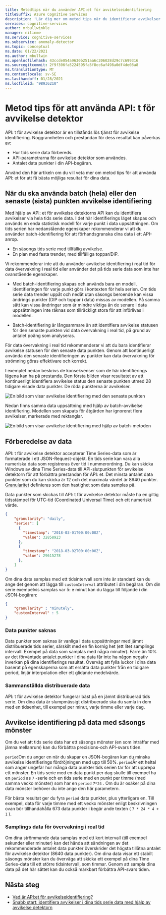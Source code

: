 ```yaml
---
title: Metodtips när du använder API:et för avvikelseidentifiering
titleSuffix: Azure Cognitive Services
description: 'Lär dig mer om metod tips när du identifierar avvikelser med API: t för avvikelse identifiering.'
services: cognitive-services
author: mrbullwinkle
manager: nitinme
ms.service: cognitive-services
ms.subservice: anomaly-detector
ms.topic: conceptual
ms.date: 01/22/2021
ms.author: mbullwin
ms.openlocfilehash: 43ccde054a9630b251aa6c206028d29c7c699316
ms.sourcegitcommit: 2f9f306fa5224595fa5f8ec6af498a0df4de08a8
ms.translationtype: MT
ms.contentlocale: sv-SE
ms.lasthandoff: 01/28/2021
ms.locfileid: "98936210"
---
```

# <a name="best-practices-for-using-the-anomaly-detector-api"></a>Metod tips för att använda API: t för avvikelse detektor

API: t för avvikelse detektor är en tillstånds lös tjänst för avvikelse identifiering. Noggrannheten och prestandan för dess resultat kan påverkas av:

* Hur tids serie data förbereds.
* API-parametrarna för avvikelse detektor som användes.
* Antalet data punkter i din API-begäran. 

Använd den här artikeln om du vill veta mer om metod tips för att använda API: et för att få bästa möjliga resultat för dina data. 

## <a name="when-to-use-batch-entire-or-latest-last-point-anomaly-detection"></a>När du ska använda batch (hela) eller den senaste (sista) punkten avvikelse identifiering

Med hjälp av API: et för avvikelse detektorns API kan du identifiera avvikelser via hela tids serie data. I det här identifierings läget skapas och används en enda statistisk modell för varje punkt i data uppsättningen. Om tids serien har nedanstående egenskaper rekommenderar vi att du använder batch-identifiering för att förhandsgranska dina data i ett API-anrop.

* En säsongs tids serie med tillfällig avvikelse.
* En plan med fasta trender, med tillfälliga toppar/DIP. 

Vi rekommenderar inte att du använder avvikelse identifiering i real tid för data övervakning i real tid eller använder det på tids serie data som inte har ovanstående egenskaper. 

* Med batch-identifiering skapas och används bara en modell, identifieringen för varje punkt görs i kontexten för hela serien. Om tids serie data trender uppåt och nedåt utan säsongs beroende kan vissa ändrings punkter (DIP och toppar i data) missas av modellen. På samma sätt kan vissa ändringar som är mindre viktiga än de senare i data uppsättningen inte räknas som tillräckligt stora för att införlivas i modellen.

* Batch-identifiering är långsammare än att identifiera avvikelse statusen för den senaste punkten vid data övervakning i real tid, på grund av antalet poäng som analyseras.

För data övervakning i real tid rekommenderar vi att du bara identifierar avvikelse statusen för den senaste data punkten. Genom att kontinuerligt använda den senaste identifieringen av punkter kan data övervakning för strömning göras effektivare och korrekt.

I exemplet nedan beskrivs de konsekvenser som de här identifierings lägena kan ha på prestanda. Den första bilden visar resultatet av att kontinuerligt identifiera avvikelse status den senaste punkten utmed 28 tidigare visade data punkter. De röda punkterna är avvikelser.

![En bild som visar avvikelse identifiering med den senaste punkten](../media/last.png)

Nedan finns samma data uppsättning med hjälp av batch-avvikelse identifiering. Modellen som skapats för åtgärden har ignorerat flera avvikelser, markerade med rektanglar.

![En bild som visar avvikelse identifiering med hjälp av batch-metoden](../media/entire.png)

## <a name="data-preparation"></a>Förberedelse av data

API: t för avvikelse detektor accepterar Time Series-data som är formaterade i ett JSON-Request-objekt. En tids serie kan vara alla numeriska data som registreras över tid i nummerordning. Du kan skicka Windows av dina Time Series-data till API-slutpunkten för avvikelse detektorn för att förbättra prestandan för API: et. Det minsta antalet data punkter som du kan skicka är 12 och det maximala värdet är 8640 punkter. [Granularitet](/dotnet/api/microsoft.azure.cognitiveservices.anomalydetector.models.granularity) definieras som den hastighet som data samplas på. 

Data punkter som skickas till API: t för avvikelse detektor måste ha en giltig tidsstämpel för UTC-tid (Coordinated Universal Time) och ett numeriskt värde. 

```json
{
    "granularity": "daily",
    "series": [
      {
        "timestamp": "2018-03-01T00:00:00Z",
        "value": 32858923
      },
      {
        "timestamp": "2018-03-02T00:00:00Z",
        "value": 29615278
      },
    ]
}
```

Om dina data samplas med ett tidsintervall som inte är standard kan du ange det genom att lägga till `customInterval` attributet i din begäran. Om din serie exempelvis samplas var 5: e minut kan du lägga till följande i din JSON-begäran:

```json
{
    "granularity" : "minutely", 
    "customInterval" : 5
}
```

### <a name="missing-data-points"></a>Data punkter saknas

Data punkter som saknas är vanliga i data uppsättningar med jämnt distribuerade tids serier, särskilt med en fin kornig het (ett litet samplings intervall. Exempel på data som samplas med några minuter). Färre än 10% av det förväntade antalet punkter i dina data får inte ha någon negativ inverkan på dina identifierings resultat. Överväg att fylla luckor i dina data baserat på egenskaperna som att ersätta data punkter från en tidigare period, linjär interpolation eller ett glidande medelvärde.

### <a name="aggregate-distributed-data"></a>Sammanställda distribuerade data

API: t för avvikelse detektor fungerar bäst på en jämnt distribuerad tids serie. Om dina data är slumpmässigt distribuerade ska du samla in dem med en tidsenhet, till exempel per minut, varje timme eller varje dag.

## <a name="anomaly-detection-on-data-with-seasonal-patterns"></a>Avvikelse identifiering på data med säsongs mönster

Om du vet att tids serie data har ett säsongs mönster (en som inträffar med jämna mellanrum) kan du förbättra precisions-och API-svars tiden. 

`period`Om du anger en när du skapar en JSON-begäran kan du minska avvikelse identifierings fördröjningen med upp till 50%. `period`Är ett heltal som anger ungefär hur många data punkter tids serien tar för att upprepa ett mönster. En tids serie med en data punkt per dag skulle till exempel ha en `period` as `7` -serie och en tids serie med en punkt per timme (med samma vecko mönster) som har en `period`  `7*24` . Om du är osäker på dina data mönster behöver du inte ange den här parametern.

För bästa resultat ger du fyra `period` data punkter, plus ytterligare en. Till exempel, data för varje timme med ett vecko mönster enligt beskrivningen ovan bör tillhandahålla 673 data punkter i begär ande texten ( `7 * 24 * 4 + 1` ).

### <a name="sampling-data-for-real-time-monitoring"></a>Samplings data för övervakning i real tid

Om dina strömmande data samplas med ett kort intervall (till exempel sekunder eller minuter) kan det hända att sändningen av det rekommenderade antalet data punkter överskrider det högsta tillåtna antalet för avvikelse detektor (8640 data punkter). Om dina data visar ett stabilt säsongs mönster kan du överväga att skicka ett exempel på dina Time Series-data till ett större tidsintervall, som timmar. Genom att sampla dina data på det här sättet kan du också märkbart förbättra API-svars tiden. 

## <a name="next-steps"></a>Nästa steg

* [Vad är API:et för avvikelseidentifiering?](../overview.md)
* [Snabb start: identifiera avvikelser i dina tids serie data med hjälp av avvikelse detektorn](../quickstarts/client-libraries.md)

